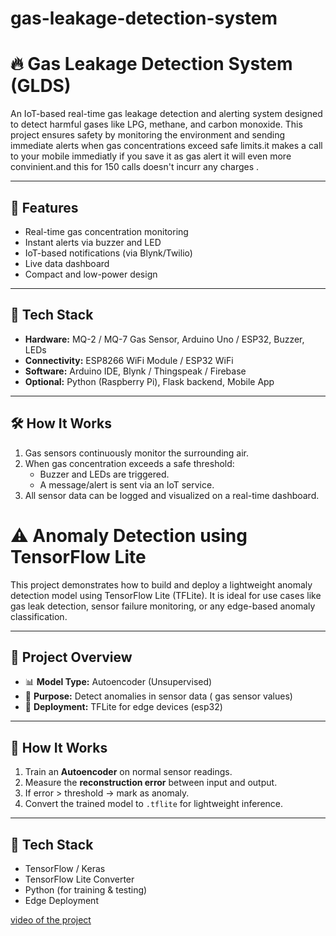 # gas-leakage-detection-system
# 🔥 Gas Leakage Detection System (GLDS)

An IoT-based real-time gas leakage detection and alerting system designed to detect harmful gases like LPG, methane, and carbon monoxide. This project ensures safety by monitoring the environment and sending immediate alerts when gas concentrations exceed safe limits.it makes a call to your mobile immediatly if you save it as gas alert it will even more convinient.and this for 150 calls doesn't incurr any charges .

---

## 🚀 Features
- Real-time gas concentration monitoring
- Instant alerts via buzzer and LED
- IoT-based notifications (via Blynk/Twilio)
- Live data dashboard
- Compact and low-power design

---

## 🧰 Tech Stack
- **Hardware:** MQ-2 / MQ-7 Gas Sensor, Arduino Uno / ESP32, Buzzer, LEDs
- **Connectivity:** ESP8266 WiFi Module / ESP32 WiFi
- **Software:** Arduino IDE, Blynk / Thingspeak / Firebase
- **Optional:** Python (Raspberry Pi), Flask backend, Mobile App

---

## 🛠️ How It Works
1. Gas sensors continuously monitor the surrounding air.
2. When gas concentration exceeds a safe threshold:
   - Buzzer and LEDs are triggered.
   - A message/alert is sent via an IoT service.
3. All sensor data can be logged and visualized on a real-time dashboard.

# ⚠️ Anomaly Detection using TensorFlow Lite

This project demonstrates how to build and deploy a lightweight anomaly detection model using TensorFlow Lite (TFLite). It is ideal for use cases like gas leak detection, sensor failure monitoring, or any edge-based anomaly classification.

---

## 🚀 Project Overview

- 📊 **Model Type:** Autoencoder (Unsupervised)
- 🧠 **Purpose:** Detect anomalies in sensor data ( gas sensor values)
- 📱 **Deployment:** TFLite for edge devices (esp32)

---

## 🧠 How It Works

1. Train an **Autoencoder** on normal sensor readings.
2. Measure the **reconstruction error** between input and output.
3. If error > threshold → mark as anomaly.
4. Convert the trained model to `.tflite` for lightweight inference.

---

## 🧰 Tech Stack

- TensorFlow / Keras
- TensorFlow Lite Converter
- Python (for training & testing)
- Edge Deployment 


[video of the project](https://drive.google.com/file/d/1f0yUhSE9oCd6fHXcuvmqv9kWP_6IGKvl/view?usp=sharing)

